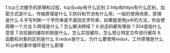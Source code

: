 1.tcp三次握手的原理和过程，tcp与udp有什么区别
2.http和https有什么区别，加密方式是什么，传输原理是什么
3.防抖和节流有什么用，一般的使用场景，原理是什么
4.手写判断一个字符串是不是回文字符串，如果能使用js中的方法，你会使用哪一个方法
5.跨域是什么？怎么解决跨域？
6.状态码都有哪些？304是指什么意思
7.浏览器的缓存机制是什么，怎么实现缓存，怎么想让特定文件进行缓存
8.函数和对象的区别是什么
9.redux是什么，为什么要使用redux，工作原理是什么
10.js中的事件循环是什么原理

